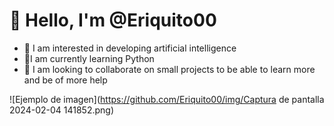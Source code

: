 # 👋 Hello, I'm @Eriquito00

- 👀 I am interested in developing artificial intelligence
- 🌱I am currently learning Python
- 💞️ I am looking to collaborate on small projects to be able to learn more and be of more help

![Ejemplo de imagen](https://github.com/Eriquito00/img/Captura de pantalla 2024-02-04 141852.png)
